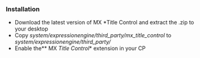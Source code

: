 ### Installation ###
- Download the latest version of MX *Title Control and extract the .zip to your desktop
- Copy *system/expressionengine/third_party/mx_title_control* to *system/expressionengine/third_party/*
- Enable the** MX *Title Control** extension in your CP
